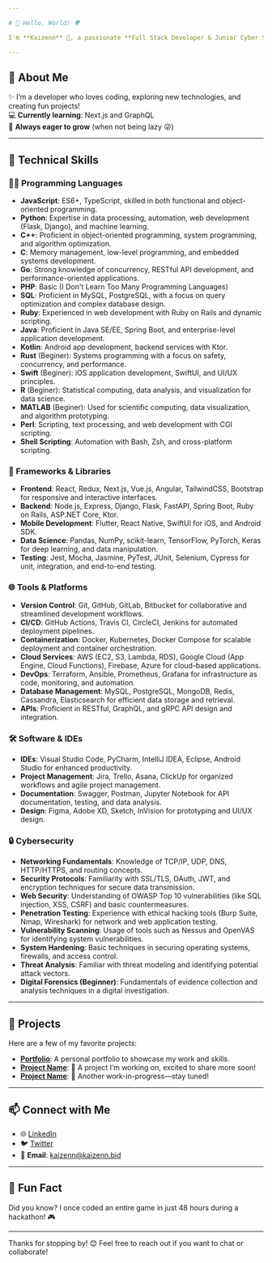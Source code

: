 ```yaml
---

# 🌟 Hello, World! 🌍

I'm **Kaizenn** 👋, a passionate **Full Stack Developer & Junior Cyber Security Enthusiast**

---
```


## 🚀 About Me

✨ I’m a developer who loves coding, exploring new technologies, and creating fun projects!  
💻 **Currently learning**: Next.js and GraphQL  
🌱 **Always eager to grow** (when not being lazy 😜)  

---
## 💼 Technical Skills

### 👩‍💻 Programming Languages
- **JavaScript**: ES6+, TypeScript, skilled in both functional and object-oriented programming.
- **Python**: Expertise in data processing, automation, web development (Flask, Django), and machine learning.
- **C++**: Proficient in object-oriented programming, system programming, and algorithm optimization.
- **C**: Memory management, low-level programming, and embedded systems development.
- **Go**: Strong knowledge of concurrency, RESTful API development, and performance-oriented applications.
- **PHP**: Basic (I Don't Learn Too Many Programming Languages)
- **SQL**: Proficient in MySQL, PostgreSQL, with a focus on query optimization and complex database design.
- **Ruby**: Experienced in web development with Ruby on Rails and dynamic scripting.
- **Java**: Proficient in Java SE/EE, Spring Boot, and enterprise-level application development.
- **Kotlin**: Android app development, backend services with Ktor.
- **Rust** (Beginer): Systems programming with a focus on safety, concurrency, and performance.
- **Swift** (Beginer): iOS application development, SwiftUI, and UI/UX principles.
- **R** (Beginer): Statistical computing, data analysis, and visualization for data science.
- **MATLAB** (Beginer): Used for scientific computing, data visualization, and algorithm prototyping.
- **Perl**: Scripting, text processing, and web development with CGI scripting.
- **Shell Scripting**: Automation with Bash, Zsh, and cross-platform scripting.

### 🚀 Frameworks & Libraries
- **Frontend**: React, Redux, Next.js, Vue.js, Angular, TailwindCSS, Bootstrap for responsive and interactive interfaces.
- **Backend**: Node.js, Express, Django, Flask, FastAPI, Spring Boot, Ruby on Rails, ASP.NET Core, Ktor.
- **Mobile Development**: Flutter, React Native, SwiftUI for iOS, and Android SDK.
- **Data Science**: Pandas, NumPy, scikit-learn, TensorFlow, PyTorch, Keras for deep learning, and data manipulation.
- **Testing**: Jest, Mocha, Jasmine, PyTest, JUnit, Selenium, Cypress for unit, integration, and end-to-end testing.

### 🌐 Tools & Platforms
- **Version Control**: Git, GitHub, GitLab, Bitbucket for collaborative and streamlined development workflows.
- **CI/CD**: GitHub Actions, Travis CI, CircleCI, Jenkins for automated deployment pipelines.
- **Containerization**: Docker, Kubernetes, Docker Compose for scalable deployment and container orchestration.
- **Cloud Services**: AWS (EC2, S3, Lambda, RDS), Google Cloud (App Engine, Cloud Functions), Firebase, Azure for cloud-based applications.
- **DevOps**: Terraform, Ansible, Prometheus, Grafana for infrastructure as code, monitoring, and automation.
- **Database Management**: MySQL, PostgreSQL, MongoDB, Redis, Cassandra, Elasticsearch for efficient data storage and retrieval.
- **APIs**: Proficient in RESTful, GraphQL, and gRPC API design and integration.

### 🛠 Software & IDEs
- **IDEs**: Visual Studio Code, PyCharm, IntelliJ IDEA, Eclipse, Android Studio for enhanced productivity.
- **Project Management**: Jira, Trello, Asana, ClickUp for organized workflows and agile project management.
- **Documentation**: Swagger, Postman, Jupyter Notebook for API documentation, testing, and data analysis.
- **Design**: Figma, Adobe XD, Sketch, InVision for prototyping and UI/UX design.

### 🔒 Cybersecurity
- **Networking Fundamentals**: Knowledge of TCP/IP, UDP, DNS, HTTP/HTTPS, and routing concepts.
- **Security Protocols**: Familiarity with SSL/TLS, OAuth, JWT, and encryption techniques for secure data transmission.
- **Web Security**: Understanding of OWASP Top 10 vulnerabilities (like SQL injection, XSS, CSRF) and basic countermeasures.
- **Penetration Testing**: Experience with ethical hacking tools (Burp Suite, Nmap, Wireshark) for network and web application testing.
- **Vulnerability Scanning**: Usage of tools such as Nessus and OpenVAS for identifying system vulnerabilities.
- **System Hardening**: Basic techniques in securing operating systems, firewalls, and access control.
- **Threat Analysis**: Familiar with threat modeling and identifying potential attack vectors.
- **Digital Forensics (Beginner)**: Fundamentals of evidence collection and analysis techniques in a digital investigation.

---

## 🎨 Projects

Here are a few of my favorite projects:

- **[Portfolio](https://github.com/kaizenn-me/)**: A personal portfolio to showcase my work and skills.
- **[Project Name](https://github.com/kaizenn-me/)**: 🐾 A project I’m working on, excited to share more soon!
- **[Project Name](https://github.com/kaizenn-me/)**: 🐾 Another work-in-progress—stay tuned!

---

## 📫 Connect with Me

- 🌐 [LinkedIn](https://www.linkedin.com/login)
- 🐦 [Twitter](https://twitter.com/login)
- 📧 **Email**: kaizenn@kaizenn.bid

---

## 🥳 Fun Fact

Did you know? I once coded an entire game in just 48 hours during a hackathon! 🎮  

---

Thanks for stopping by! 😊 Feel free to reach out if you want to chat or collaborate!
